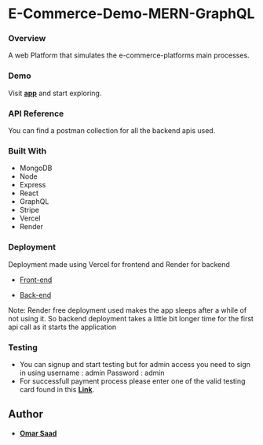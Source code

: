 # E-Commerce-Demo-MERN-GraphQL

### Overview
A web Platform that simulates the e-commerce-platforms main processes.



### Demo

Visit [**app**](https://sports-hub-livid.vercel.app/) and start exploring.  

### API Reference

You can find a postman collection for all the backend apis used.

### Built With

* MongoDB
* Node
* Express
* React
* GraphQL
* Stripe
* Vercel
* Render

### Deployment

Deployment made using Vercel for frontend and Render for backend
* [Front-end](https://sports-hub-livid.vercel.app/)

* [Back-end](https://e-commerce-demo.onrender.com)  

Note: Render free deployment used makes the app sleeps after a while of not using it. So backend deployment takes a little bit longer time for the first api call as it starts the application


### Testing
* You can signup and start testing but for admin access you need to sign in using 
  username : admin
  Password : admin
* For successfull payment process please enter one of the valid testing card found in this [**Link**](https://stripe.com/docs/testing).


## Author

* [**Omar Saad**](https://www.linkedin.com/in/omar-saad-90862a163/)



